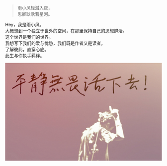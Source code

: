 > 雨小风轻潜入夜，  
> 思卿耿耿若星河。

Hey，我是雨小风。    
大概想到一个独立于世外的空间，在那里保持自己的思想鲜活。    
这个世界是我们的世界。    
我想写下我们的爱与忧愁，我们既是作者又是读者。   
了解彼此，直穿心底。   
此生与你执手羁绊。  




![ab-me](/img/ab-me.jpg)



